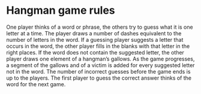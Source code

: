 # Hangman game rules
One player thinks of a word or phrase, the others try to guess what it is one letter at a time. 
The player draws a number of dashes equivalent to the number of letters in the word. If a guessing player suggests a letter that occurs in the word, 
the other player fills in the blanks with that letter in the right places. If the word does not contain the suggested letter, the other player draws one element of 
a hangman’s gallows. As the game progresses, a segment of the gallows and of a victim is added for every suggested letter not in the word. 
The number of incorrect guesses before the game ends is up to the players.
The first player to guess the correct answer thinks of the word for the next game.
